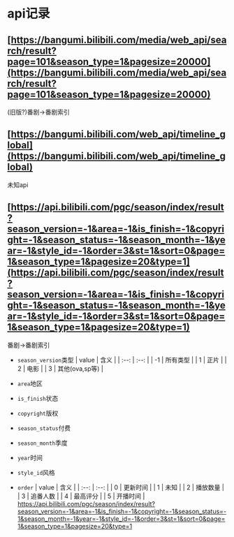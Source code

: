 # api记录

## [https://bangumi.bilibili.com/media/web_api/search/result?page=101&season_type=1&pagesize=20000](https://bangumi.bilibili.com/media/web_api/search/result?page=101&season_type=1&pagesize=20000)
(旧版?)番剧->番剧索引

## [https://bangumi.bilibili.com/web_api/timeline_global](https://bangumi.bilibili.com/web_api/timeline_global)
未知api

## [https://api.bilibili.com/pgc/season/index/result?season_version=-1&area=-1&is_finish=-1&copyright=-1&season_status=-1&season_month=-1&year=-1&style_id=-1&order=3&st=1&sort=0&page=1&season_type=1&pagesize=20&type=1](https://api.bilibili.com/pgc/season/index/result?season_version=-1&area=-1&is_finish=-1&copyright=-1&season_status=-1&season_month=-1&year=-1&style_id=-1&order=3&st=1&sort=0&page=1&season_type=1&pagesize=20&type=1)

番剧->番剧索引

- `season_version`类型
| value | 含义 |
| :--: | :--: |
| -1 | 所有类型 |
| 1 | 正片 |
| 2 | 电影 |
| 3 | 其他(ova,sp等) |

- `area`地区

- `is_finish`状态

- `copyright`版权

- `season_status`付费

- `season_month`季度

- `year`时间

- `style_id`风格
- `order`
| value | 含义 |
| :--: | :--: |
| 0 | 更新时间 |
| 1 | 未知 |
| 2 | 播放数量 |
| 3 | 追番人数 |
| 4 | 最高评分 |
| 5 | 开播时间 |
https://api.bilibili.com/pgc/season/index/result?season_version=-1&area=-1&is_finish=-1&copyright=-1&season_status=-1&season_month=-1&year=-1&style_id=-1&order=3&st=1&sort=0&page=1&season_type=1&pagesize=20&type=1
